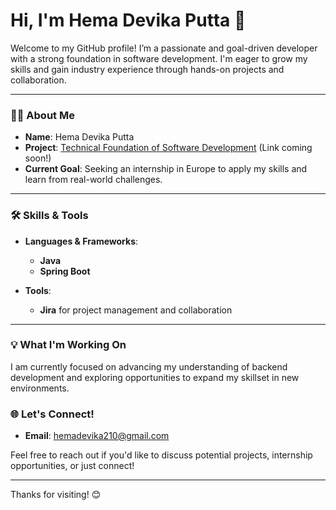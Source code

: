 # Hi, I'm Hema Devika Putta 👋

Welcome to my GitHub profile! I’m a passionate and goal-driven developer with a strong foundation in software development. I'm eager to grow my skills and gain industry experience through hands-on projects and collaboration.

---

### 👩‍💻 About Me
- **Name**: Hema Devika Putta
- **Project**: [Technical Foundation of Software Development](#) (Link coming soon!)
- **Current Goal**: Seeking an internship in Europe to apply my skills and learn from real-world challenges.

---

### 🛠 Skills & Tools

- **Languages & Frameworks**: 
  - **Java**
  - **Spring Boot**

- **Tools**: 
  - **Jira** for project management and collaboration

---

### 💡 What I'm Working On
I am currently focused on advancing my understanding of backend development and exploring opportunities to expand my skillset in new environments.

### 🌐 Let's Connect!
- **Email**: [hemadevika210@gmail.com](mailto:hemadevika210@gmail.com)

Feel free to reach out if you'd like to discuss potential projects, internship opportunities, or just connect!

---

Thanks for visiting! 😊
